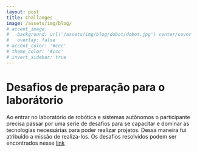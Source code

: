 ```yaml
---
layout: post
title: Challanges
image: /assets/img/blog/
# accent_image: 
#   background: url('/assets/img/blog/dobot/dobot.jpg') center/cover
#   overlay: false
# accent_color: '#ccc'
# theme_color: '#ccc'
# invert_sidebar: true
---
```


# Desafios de preparação para o laborátorio

Ao entrar no laboratório de robótica e sistemas autônomos o participante precisa passar por uma serie de desafios para se capacitar e dominar as tecnologias necessárias para poder realizar projetos. Dessa maneira fui atribuído a missão de realiza-los. Os desafios resolvidos podem ser encontrados nesse [link](https://github.com/tiago369/Desafios-de-preparacao-rasc)


